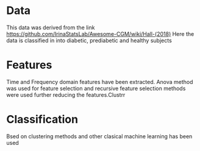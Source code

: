 # Data
This data was derived from the link https://github.com/IrinaStatsLab/Awesome-CGM/wiki/Hall-(2018)
Here the data is classified in into diabetic, prediabetic and healthy subjects
# Features
Time and Frequency domain features have been extracted. Anova method was used for feature selection and recursive feature selection methods were used further reducing the features.Clustrr

# Classification
Bsed on clustering methods and other clasical machine learning has been used


